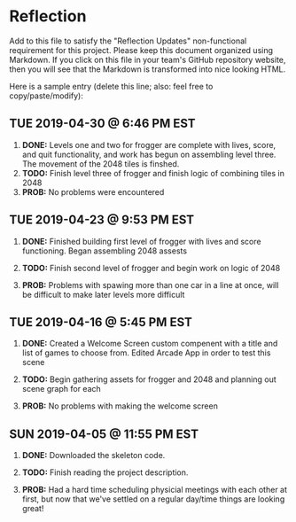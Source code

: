 # Reflection

Add to this file to satisfy the "Reflection Updates" non-functional requirement
for this project. Please keep this document organized using Markdown. If you
click on this file in your team's GitHub repository website, then you will see
that the Markdown is transformed into nice looking HTML.

Here is a sample entry (delete this line; also: feel free to copy/paste/modify):
## TUE 2019-04-30 @ 6:46 PM EST
1. **DONE:** Levels one and two for frogger are complete with lives, score, and quit functionality, and work has begun on assembling level three. The movement of the 2048 tiles is finshed.
2. **TODO:** Finish level three of frogger and finish logic of combining tiles in 2048
3. **PROB:** No problems were encountered

## TUE 2019-04-23 @ 9:53 PM EST

1. **DONE:** Finished building first level of frogger with lives and score functioning. Began assembling 2048 assests

2. **TODO:** Finish second level of frogger and begin work on logic of 2048

3. **PROB:** Problems with spawing more than one car in a line at once, will be difficult to make later levels more difficult

## TUE 2019-04-16 @ 5:45 PM EST

1. **DONE:** Created a Welcome Screen custom compenent with a title and list of games to choose from. Edited Arcade App in order to test this scene

2. **TODO:** Begin gathering assets for frogger and 2048 and planning out scene graph for each

3. **PROB:** No problems with making the welcome screen
## SUN 2019-04-05 @ 11:55 PM EST

1. **DONE:** Downloaded the skeleton code.

2. **TODO:** Finish reading the project description.

3. **PROB:** Had a hard time scheduling physicial meetings with each other at
   first, but now that we've settled on a regular day/time things are looking
   great!
